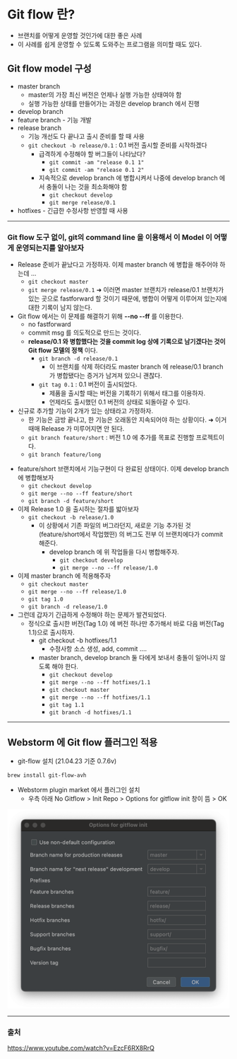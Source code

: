 # Git flow 란?

* 브랜치를 어떻게 운영할 것인가에 대한 좋은 사례
* 이 사례를 쉽게 운영할 수 있도록 도와주는 프로그램을 의미할 때도 있다.



## Git flow model 구성

* master branch 
  * master의 가장 최신 버전은 언제나 실행 가능한 상태여야 함
  * 실행 가능한 상태를 만들어가는 과정은 develop branch 에서 진행 
* develop branch
* feature branch - 기능 개발
* release branch 
  * 기능 개선도 다 끝나고 출시 준비를 할 때 사용
  * `git checkout -b release/0.1` : 0.1 버전 출시할 준비를 시작하겠다
    * 급격하게 수정해야 할 버그들이 나타났다?
      * `git commit -am "release 0.1 1"`
      * `git commit -am "release 0.1 2"`
    * 지속적으로 develop branch 에 병합시켜서 나중에 develop branch 에서 충돌이 나는 것을 최소화해야 함
      * `git checkout develop`
      * `git merge release/0.1`
* hotfixes - 긴급한 수정사항 반영할 때 사용

---

### Git flow 도구 없이, git의 command line 을 이용해서 이 Model 이 어떻게 운영되는지를 알아보자

* Release 준비가 끝났다고 가정하자. 이제 master branch 에 병합을 해주어야 하는데 ...
  * `git checkout master`
  * `git merge release/0.1` ➜ 이러면 master 브랜치가 release/0.1 브랜치가 있는 곳으로 fastforward 할 것이기 때문에, 병합이 어떻게 이루어져 있는지에 대한 기록이 남지 않는다.
* Git flow 에서는 이 문제를 해결하기 위해 **--no --ff** 를 이용한다.
  * no fastforward
  * commit msg 를 의도적으로 만드는 것이다.
  * **release/0.1 와 병합했다는 것을 commit log 상에 기록으로 남기겠다는 것이 Git flow 모델의 정책** 이다.
    * `git branch -d release/0.1`
      * 이 브랜치를 삭제 하더라도 master branch 에 release/0.1 branch 가 병합됐다는 증거가 남겨져 있으니 괜찮다.
    * `git tag 0.1` : 0.1 버전이 출시되었다.
      * 제품을 출시할 때는 버전을 기록하기 위해서 태그를 이용하자.
      * 언제라도 출시했던 0.1 버전의 상태로 되돌아갈 수 있다.
* 신규로 추가할 기능이 2개가 있는 상태라고 가정하자.
  * 한 기능은 금방 끝나고, 한 기능은 오래동안 지속되어야 하는 상황이다. ➜ 이거때매 Release 가 미루어지면 안 된다.
  * `git branch feature/short` : 버전 1.0  에 추가를 목표로 진행할 프로젝트이다.
  * `git branch feature/long` 

- feature/short 브랜치에서 기능구현이 다 완료된 상태이다. 이제 develop branch 에 병합해보자
  - `git checkout develop`
  - `git merge --no --ff feature/short`
  - `git branch -d feature/short`
- 이제 Release 1.0 을 출시하는 절차를 밟아보자
  - `git checkout -b release/1.0`
    - 이 상황에서 기존 파일의 버그라던지, 새로운 기능 추가된 것 (feature/short에서 작업했떤) 의 버그도 전부 이 브랜치에다가 commit 해준다.
      - develop branch 에 위 작업들을 다시 병합해주자.
        - `git checkout develop`
        - `git merge --no --ff release/1.0`
- 이제 master branch 에 적용해주자
  - `git checkout master`
  - `git merge --no --ff release/1.0`
  - `git tag 1.0`
  - `git branch -d release/1.0`
- 그런데 갑자기 긴급하게 수정해야 하는 문제가 발견되었다.
  - 정식으로 출시한 버전(Tag 1.0) 에 버전 하나만 추가해서 바로 다음 버전(Tag 1.1)으로 출시하자.
    - git checkout -b hotfixes/1.1
      - 수정사항 소스 생성, add, commit .... 
    - master branch, develop branch 둘 다에게 보내서 충돌이 일어나지 않도록 해야 한다.
      - `git checkout develop`
      - `git merge --no --ff hotfixes/1.1`
      - `git checkout master`
      - `git merge --no --ff hotfixes/1.1`
      - `git tag 1.1`
      - `git branch -d hotfixes/1.1`

---

## Webstorm 에 Git flow 플러그인 적용

* git-flow 설치 (21.04.23 기준 0.7.6v)

```bash
brew install git-flow-avh
```

* Webstorm plugin market 에서 플러그인 설치
  * 우측 아래 No Gitflow > Init Repo > Options for gitflow init 창이 뜸 > OK 

![](./images/image-20210423122435662.png)

---

### 출처

https://www.youtube.com/watch?v=EzcF6RX8RrQ





